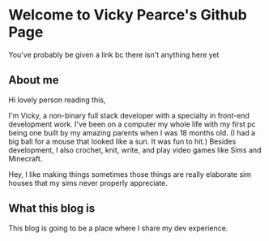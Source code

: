 # Welcome to Vicky Pearce's Github Page
You've probably be given a link bc there isn't anything here yet

## About me
Hi lovely person reading this,

I'm Vicky, a non-binary full stack developer with a specialty in front-end development work. I've been on a computer my whole life with my first pc being one built by my amazing parents when I was 18 months old. (I had a big ball for a mouse that looked like a sun. It was fun to hit.) Besides development, I also crochet, knit, write, and play video games like Sims and Minecraft.

Hey, I like making things sometimes those things are really elaborate sim houses that my sims never properly appreciate. 

## What this blog is
This blog is going to be a place where I share my dev experience. 

<!--stackedit_data:
eyJoaXN0b3J5IjpbLTU1NTI5NDA3Ml19
-->